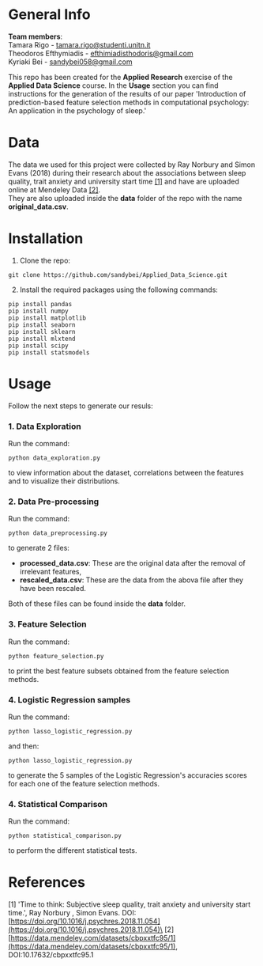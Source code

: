 # General Info
**Team members**:\
Tamara Rigo -  tamara.rigo@studenti.unitn.it\
Theodoros Efthymiadis - efthimiadisthodoris@gmail.com\
Kyriaki Bei - sandybei058@gmail.com

This repo has been created for the **Applied Research** exercise of the **Applied Data Science** course. In the **Usage** section you can find instructions for the generation of the results of our paper 'Introduction of prediction-based feature selection methods in computational psychology: An application in the psychology of sleep.'

# Data
The data we used for this project were collected by Ray Norbury and Simon Evans (2018) during their research about the associations between sleep quality, trait anxiety and university start time [[1]](https://doi.org/10.1016/j.psychres.2018.11.054) and have are uploaded online at Mendeley Data [[2]](https://data.mendeley.com/datasets/cbpxxtfc95/1).\
They are also uploaded inside the **data** folder of the repo with the name **original_data.csv**. 


# Installation

1. Clone the repo:
```
git clone https://github.com/sandybei/Applied_Data_Science.git
```
2. Install the required packages using the following commands:

```
pip install pandas 
pip install numpy
pip install matplotlib
pip install seaborn
pip install sklearn
pip install mlxtend
pip install scipy
pip install statsmodels
```

# Usage
Follow the next steps to generate our resuls:
### 1. Data Exploration
Run the command:
```
python data_exploration.py
```
to view information about the dataset, correlations between the features and to visualize their distributions.


### 2. Data Pre-processing
Run the command:
```
python data_preprocessing.py
```
to generate 2 files:
* **processed_data.csv**: These are the original data after the removal of irrelevant features,
* **rescaled_data.csv**: These are the data from the abova file after they have been rescaled.

Both of these files can be found inside the **data** folder.

### 3. Feature Selection
Run the command: 
```
python feature_selection.py
```
to print the best feature subsets obtained from the feature selection methods.

### 4. Logistic Regression samples
Run the command: 
```
python lasso_logistic_regression.py
```
and then:
```
python lasso_logistic_regression.py
```
to generate the 5 samples of the Logistic Regression's accuracies scores for each one of the feature selection methods.

### 4. Statistical Comparison
Run the command: 
```
python statistical_comparison.py
```
to perform the different statistical tests.


# References
[1] 'Time to think: Subjective sleep quality, trait anxiety and university
start time.', Ray Norbury , Simon Evans. DOI: [https://doi.org/10.1016/j.psychres.2018.11.054](https://doi.org/10.1016/j.psychres.2018.11.054)\
[2] [https://data.mendeley.com/datasets/cbpxxtfc95/1](https://data.mendeley.com/datasets/cbpxxtfc95/1), DOI:10.17632/cbpxxtfc95.1
